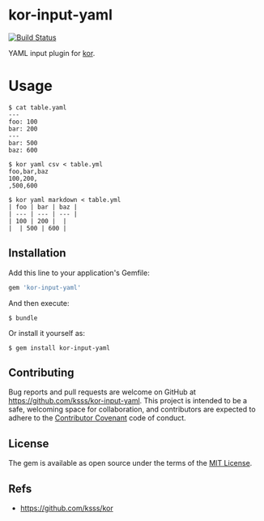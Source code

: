 kor-input-yaml
===

[![Build Status](https://travis-ci.org/ksss/kor-input-yaml.svg)](https://travis-ci.org/ksss/kor-input-yaml)

YAML input plugin for [kor](https://github.com/ksss/kor).

# Usage

```
$ cat table.yaml
---
foo: 100
bar: 200
---
bar: 500
baz: 600

$ kor yaml csv < table.yml
foo,bar,baz
100,200,
,500,600

$ kor yaml markdown < table.yml
| foo | bar | baz |
| --- | --- | --- |
| 100 | 200 |  |
|  | 500 | 600 |
```

## Installation

Add this line to your application's Gemfile:

```ruby
gem 'kor-input-yaml'
```

And then execute:

    $ bundle

Or install it yourself as:

    $ gem install kor-input-yaml

## Contributing

Bug reports and pull requests are welcome on GitHub at https://github.com/ksss/kor-input-yaml. This project is intended to be a safe, welcoming space for collaboration, and contributors are expected to adhere to the [Contributor Covenant](contributor-covenant.org) code of conduct.


## License

The gem is available as open source under the terms of the [MIT License](http://opensource.org/licenses/MIT).

## Refs

- https://github.com/ksss/kor
